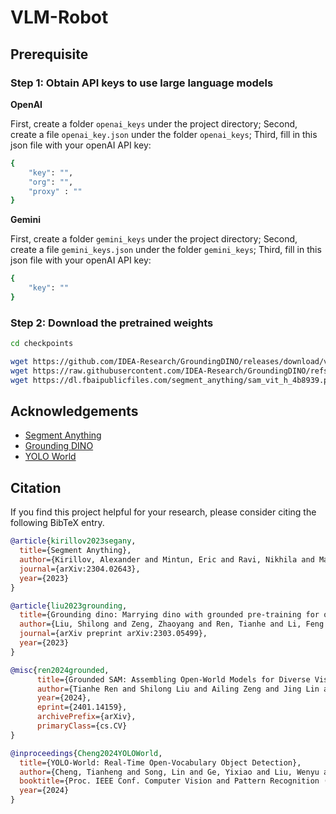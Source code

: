 # VLM-Robot
## Prerequisite

### Step 1: Obtain API keys to use large language models

**OpenAI**

First, create a folder `openai_keys` under the project directory; Second, create a file `openai_key.json` under the folder `openai_keys`; Third, fill in this json file with your openAI API key:

```bash
{
    "key": "",
    "org": "",
    "proxy" : ""
}
```

**Gemini**

First, create a folder `gemini_keys` under the project directory; Second, create a file `gemini_keys.json` under the folder `gemini_keys`; Third, fill in this json file with your openAI API key:

```bash
{
    "key": ""   
}
```

### Step 2: Download the pretrained weights

```bash
cd checkpoints

wget https://github.com/IDEA-Research/GroundingDINO/releases/download/v0.1.0-alpha2/groundingdino_swinb_cogcoor.pth
wget https://raw.githubusercontent.com/IDEA-Research/GroundingDINO/refs/heads/main/groundingdino/config/GroundingDINO_SwinB_cfg.py
wget https://dl.fbaipublicfiles.com/segment_anything/sam_vit_h_4b8939.pth
```

## Acknowledgements

- [Segment Anything](https://github.com/facebookresearch/segment-anything)
- [Grounding DINO](https://github.com/IDEA-Research/GroundingDINO)
- [YOLO World](https://github.com/AILab-CVC/YOLO-World)


## Citation
If you find this project helpful for your research, please consider citing the following BibTeX entry.
```BibTex
@article{kirillov2023segany,
  title={Segment Anything}, 
  author={Kirillov, Alexander and Mintun, Eric and Ravi, Nikhila and Mao, Hanzi and Rolland, Chloe and Gustafson, Laura and Xiao, Tete and Whitehead, Spencer and Berg, Alexander C. and Lo, Wan-Yen and Doll{\'a}r, Piotr and Girshick, Ross},
  journal={arXiv:2304.02643},
  year={2023}
}

@article{liu2023grounding,
  title={Grounding dino: Marrying dino with grounded pre-training for open-set object detection},
  author={Liu, Shilong and Zeng, Zhaoyang and Ren, Tianhe and Li, Feng and Zhang, Hao and Yang, Jie and Li, Chunyuan and Yang, Jianwei and Su, Hang and Zhu, Jun and others},
  journal={arXiv preprint arXiv:2303.05499},
  year={2023}
}

@misc{ren2024grounded,
      title={Grounded SAM: Assembling Open-World Models for Diverse Visual Tasks}, 
      author={Tianhe Ren and Shilong Liu and Ailing Zeng and Jing Lin and Kunchang Li and He Cao and Jiayu Chen and Xinyu Huang and Yukang Chen and Feng Yan and Zhaoyang Zeng and Hao Zhang and Feng Li and Jie Yang and Hongyang Li and Qing Jiang and Lei Zhang},
      year={2024},
      eprint={2401.14159},
      archivePrefix={arXiv},
      primaryClass={cs.CV}
}

@inproceedings{Cheng2024YOLOWorld,
  title={YOLO-World: Real-Time Open-Vocabulary Object Detection},
  author={Cheng, Tianheng and Song, Lin and Ge, Yixiao and Liu, Wenyu and Wang, Xinggang and Shan, Ying},
  booktitle={Proc. IEEE Conf. Computer Vision and Pattern Recognition (CVPR)},
  year={2024}
}
```
